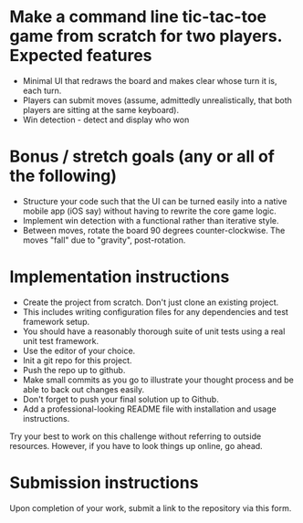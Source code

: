 Make a command line tic-tac-toe game from scratch for two players. 
Expected features
===============
* Minimal UI that redraws the board and makes clear whose turn it is, each turn.
* Players can submit moves (assume, admittedly unrealistically, that both players are sitting at the same keyboard).
* Win detection - detect and display who won

Bonus / stretch goals (any or all of the following)
=======================================
* Structure your code such that the UI can be turned easily into a native mobile app (iOS say) without having to rewrite the core game logic.
* Implement win detection with a functional rather than iterative style.
* Between moves, rotate the board 90 degrees counter-clockwise. The moves "fall" due to "gravity", post-rotation.

Implementation instructions
=======================
* Create the project from scratch. Don't just clone an existing project.
* This includes writing configuration files for any dependencies and test framework setup.
* You should have a reasonably thorough suite of unit tests using a real unit test framework.
* Use the editor of your choice.
* Init a git repo for this project.
* Push the repo up to github.
* Make small commits as you go to illustrate your thought process and be able to back out changes easily.
* Don't forget to push your final solution up to Github.
* Add a professional-looking README file with installation and usage instructions.

Try your best to work on this challenge without referring to outside resources. However, if you have to look things up online, go ahead. 

Submission instructions
====================
Upon completion of your work, submit a link to the repository via this form.